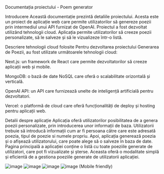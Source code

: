 Documentația proiectului - Poem generator

Introducere
Această documentație prezintă detaliile proiectului. Acesta este un proiect de aplicație web care permite utilizatorilor să genereze poezii prin intermediul unui API furnizat de OpenAI. Proiectul a fost dezvoltat utilizând tehnologii cloud. Aplicația permite utilizatorilor să creeze poezii personalizate, să le salveze și să le vizualizeze într-o listă.

Descriere tehnologii cloud folosite
Pentru dezvoltarea proiectului Generarea de Poezii, au fost utilizate următoarele tehnologii cloud:

Next.js: un framework de React care permite dezvoltatorilor să creeze aplicații web și mobile.

MongoDB: o bază de date NoSQL care oferă o scalabilitate orizontală și verticală.

OpenAI API: un API care furnizează unelte de inteligență artificială pentru dezvoltatori.

Vercel: o platformă de cloud care oferă funcționalități de deploy și hosting pentru aplicații web.

Detalii despre aplicație
Aplicația oferă utilizatorilor posibilitatea de a genera poezii personalizate, prin introducerea unor informații de baza. Utilizatorii trebuie să introducă informații cum ar fi persoana către care este adresată poezia, tipul de poezie si numele propriu. Apoi, aplicația generează poezia și o afișează utilizatorului, care poate alege să o salveze în baza de date.
Pagina principală a aplicației conține o listă cu toate poeziile generate de utilizatori, care pot fi vizualizate și șterse. Aceasta oferă o modalitate simplă și eficientă de a gestiona poeziile generate de utilizatorii aplicației.

![image](https://user-images.githubusercontent.com/81044083/236695204-c66ba181-5f1f-4b0b-8b62-000ce96d3f9a.png)
![image](https://user-images.githubusercontent.com/81044083/236695211-b6ccfd90-1cdf-4df5-9bb3-e2249cb1553d.png)
![image](https://user-images.githubusercontent.com/81044083/236695241-31dfb3d6-8681-46d3-a6de-de24e441c80a.png)
![image](https://user-images.githubusercontent.com/81044083/236695265-8d04dc7a-fa59-4c14-91c3-042ab8201caf.png)
(Mobile friendly)
